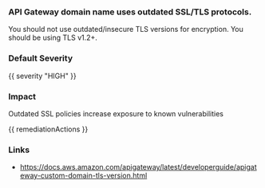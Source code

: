 
### API Gateway domain name uses outdated SSL/TLS protocols.

You should not use outdated/insecure TLS versions for encryption. You should be using TLS v1.2+.

### Default Severity
{{ severity "HIGH" }}

### Impact
Outdated SSL policies increase exposure to known vulnerabilities

<!-- DO NOT CHANGE -->
{{ remediationActions }}

### Links
- https://docs.aws.amazon.com/apigateway/latest/developerguide/apigateway-custom-domain-tls-version.html
        